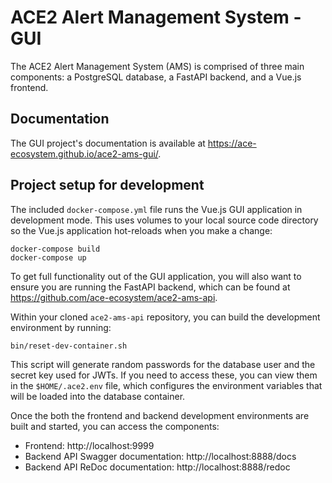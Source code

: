 # ACE2 Alert Management System - GUI
The ACE2 Alert Management System (AMS) is comprised of three main components: a PostgreSQL database, a FastAPI backend, and a Vue.js frontend.

## Documentation
The GUI project's documentation is available at https://ace-ecosystem.github.io/ace2-ams-gui/.

## Project setup for development
The included `docker-compose.yml` file runs the Vue.js GUI application in development mode. This uses volumes to your local source code directory so the Vue.js application hot-reloads when you make a change:
```
docker-compose build
docker-compose up
```

To get full functionality out of the GUI application, you will also want to ensure you are running the FastAPI backend, which can be found at https://github.com/ace-ecosystem/ace2-ams-api.

Within your cloned `ace2-ams-api` repository, you can build the development environment by running:
```
bin/reset-dev-container.sh
```

This script will generate random passwords for the database user and the secret key used for JWTs. If you need to access these, you can view them in the `$HOME/.ace2.env` file, which configures the environment variables that will be loaded into the database container.

Once the both the frontend and backend development environments are built and started, you can access the components:

* Frontend: http://localhost:9999
* Backend API Swagger documentation: http://localhost:8888/docs
* Backend API ReDoc documentation: http://localhost:8888/redoc